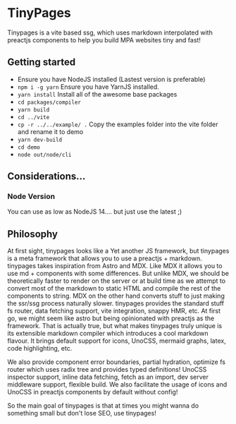 # TinyPages

Tinypages is a vite based ssg, which uses markdown interpolated with preactjs components to help you build MPA websites tiny and fast!

## Getting started
 - Ensure you have NodeJS installed (Lastest version is preferable)
 - `npm i -g yarn` Ensure you have YarnJS installed.
 - `yarn install` Install all of the awesome base packages
 - `cd packages/compiler`
 - `yarn build`
 - `cd ../vite`
 - `cp -r ../../example/ .` Copy the examples folder into the vite folder and rename it to demo
 - `yarn dev-build`
 - `cd demo`
 - `node out/node/cli`

## Considerations...

### Node Version
You can use as low as NodeJS 14.... but just use the latest ;)

## Philosophy

At first sight, tinypages looks like a Yet another JS framework, but tinypages is a meta framework that allows you to use a preactjs + markdown. 
tinypages takes inspiration from Astro and MDX. Like MDX it allows you to use md + components with some differences. But unlike MDX, we should be theoretically faster to render on the server or at build time as we attempt to convert most of the markdown to static HTML and compile the rest of the components to string. MDX on the other hand converts stuff to just making the ssr/ssg process naturally slower.
tinypages provides the standard stuff fs router, data fetching support, vite integration, snappy HMR, etc. 
At first go, we might seem like astro but being opinionated with preactjs as the framework. That is actually true, but what makes tinypages truly unique is its extensible markdown compiler which introduces a cool markdown flavour. It brings default support for icons, UnoCSS, mermaid graphs, latex, code highlighting, etc. 

We also provide component error boundaries, partial hydration, optimize fs router which uses radix tree and provides typed definitions! UnoCSS inspector support, inline data fetching, fetch as an import, dev server middleware support, flexible build. We also facilitate the usage of icons and UnoCSS in preactjs components by default without config!

So the main goal of tinypages is that at times you might wanna do something small but don't lose SEO, use tinypages!
